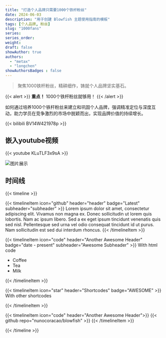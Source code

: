 ```yaml
---
title: "打造个人品牌只需要1000个铁杆粉丝"
date: 2024-06-03
description: "用于创建 Blowfish 主题使用指南的模板"
tags: [个人品牌, 粉丝]
slug: "1000fans"
series: 
series_order: 
weight: 
draft: false
showAuthor: true
authors:
  - "metax"
  - "longchen"
showAuthorsBadges : false
---
```


>聚焦1000铁杆粉丝，精耕细作，铸就个人品牌坚实基石。

{{< alert >}}
**重点！** 1000个铁杆粉丝就够用！
{{< /alert >}}

如何通过培养1000个铁杆粉丝来建立和巩固个人品牌，强调精准定位与深度互动，助力学员在竞争激烈的市场中脱颖而出，实现品牌价值的持续增长。


{{< bilibili BV14W421978p >}}

## 嵌入youtube视频

{{< youtube KLuTLF3x9sA >}}

![图片展示](/images/feature/Default_Design_a_motivational_and_introspective_cover_image_th_0.jpg)


## 时间线
{{< timeline >}}

{{< timelineItem icon="github" header="header" badge="Latest" subheader="subheader" >}}
Lorem ipsum dolor sit amet, consectetur adipiscing elit. Vivamus non magna ex. Donec sollicitudin ut lorem quis lobortis. Nam ac ipsum libero. Sed a ex eget ipsum tincidunt venenatis quis sed nisl. Pellentesque sed urna vel odio consequat tincidunt id ut purus. Nam sollicitudin est sed dui interdum rhoncus. 
{{< /timelineItem >}}


{{< timelineItem icon="code" header="Another Awesome Header" badge="date - present" subheader="Awesome Subheader" >}}
With html code
<ul>
  <li>Coffee</li>
  <li>Tea</li>
  <li>Milk</li>
</ul>
{{< /timelineItem >}}

{{< timelineItem icon="star" header="Shortcodes" badge="AWESOME" >}}
With other shortcodes

{{< /timelineItem >}}

{{< timelineItem icon="code" header="Another Awesome Header">}}
{{< github repo="nunocoracao/blowfish" >}}
{{< /timelineItem >}}

{{< /timeline >}}

